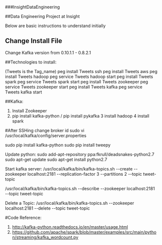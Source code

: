 ###InsightDataEngineering

##Data Engineering Project at Insight

Below are basic instructions to understand initially

## Change Install File
Change Kafka version from 0.10.1.1 - 0.8.2.1

##Technologies to install:

(Tweets is the Tag_name)
peg install Tweets ssh
peg install Tweets aws
peg install Tweets hadoop
peg service Tweets hadoop start
peg install Tweets spark
peg service Tweets spark start
peg install Tweets zookeeper
peg service Tweets zookeeper start
peg install Tweets kafka
peg service Tweets kafka start

##Kafka:

1. Install Zookeeper
2. pip install kafka-python / pip install pykafka
3  install hadoop
4  install spark



#After SSHing
change broker id
sudo vi /usr/local/kafka/config/server.properties

sudo pip install kafka-python
sudo pip install tweepy

Update python:
sudo add-apt-repository ppa:fkrull/deadsnakes-python2.7
sudo apt-get update 
sudo apt-get install python2.7

Start kafka server:
/usr/local/kafka/bin/kafka-topics.sh --create --zookeeper localhost:2181 --replication-factor 3 --partitions 2 --topic tweet-topic

/usr/local/kafka/bin/kafka-topics.sh --describe --zookeeper localhost:2181 --topic tweet-topic

Delete a Topic:
/usr/local/kafka/bin/kafka-topics.sh --zookeeper localhost:2181 --delete --topic tweet-topic

#Code Reference:
1. http://kafka-python.readthedocs.io/en/master/usage.html
2. https://github.com/apache/spark/blob/master/examples/src/main/python/streaming/kafka_wordcount.py

